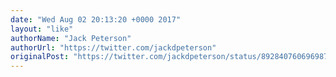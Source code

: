 ```yaml
---
date: "Wed Aug 02 20:13:20 +0000 2017"
layout: "like"
authorName: "Jack Peterson"
authorUrl: "https://twitter.com/jackdpeterson"
originalPost: "https://twitter.com/jackdpeterson/status/892840760696987648"
---
```

